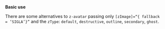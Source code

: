 **Basic use**

There are some alternatives to `z-avatar` passing only `[zImage]=“{ fallback = ‘SIGLA’}”` and the `zType`: `default`, `destructive`, `outline`, `secondary`, `ghost`.
